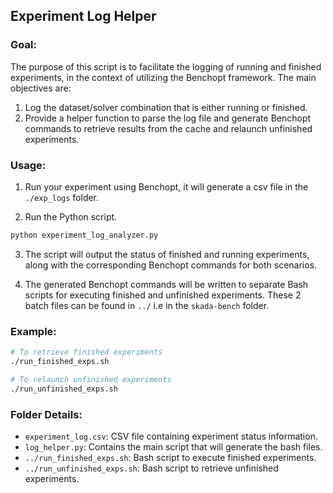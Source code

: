 ## Experiment Log Helper

### Goal:

The purpose of this script is to facilitate the logging of running and finished experiments, in the context of utilizing the Benchopt framework. The main objectives are:

1. Log the dataset/solver combination that is either running or finished.
2. Provide a helper function to parse the log file and generate Benchopt commands to retrieve results from the cache and relaunch unfinished experiments.

### Usage:

1. Run your experiment using Benchopt, it will generate a csv file in the `./exp_logs` folder.

2. Run the Python script.

```python
python experiment_log_analyzer.py
```

3. The script will output the status of finished and running experiments, along with the corresponding Benchopt commands for both scenarios.

4. The generated Benchopt commands will be written to separate Bash scripts for executing finished and unfinished experiments. These 2 batch files can be found in `../` i.e in the `skada-bench` folder.

### Example:

```bash
# To retrieve finished experiments
./run_finished_exps.sh

# To relaunch unfinished experiments
./run_unfinished_exps.sh
```

### Folder Details:
- `experiment_log.csv`: CSV file containing experiment status information.
- `log_helper.py`: Contains the main script that will generate the bash files.
- `../run_finished_exps.sh`: Bash script to execute finished experiments.
- `../run_unfinished_exps.sh`: Bash script to retrieve unfinished experiments.

